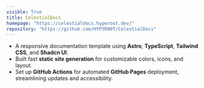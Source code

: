 ```yaml
---
visible: True
title: CelestialDocs
homepage: "https://celestialdocs.hyperoot.dev/"
repository: "https://github.com/HYP3R00T/CelestialDocs"
---
```


- A responsive documentation template using **Astro**, **TypeScript**, **Tailwind CSS**, and **Shadcn UI**.
- Built fast **static site generation** for customizable colors, icons, and layout.
- Set up **GitHub Actions** for automated **GitHub Pages** deployment, streamlining updates and accessibility.
